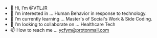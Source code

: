 - 👋 Hi, I’m @VTLJR
- 👀 I’m interested in ... Human Behavior in response to technology.
- 🌱 I’m currently learning ... Master's of Social's Work & Side Coding.
- 💞️ I’m looking to collaborate on ... Healthcare Tech
- 📫 How to reach me ... ycfym@protonmail.com

<!---
VTLJR/VTLJR is a ✨ special ✨ repository because its `README.md` (this file) appears on your GitHub profile.
You can click the Preview link to take a look at your changes.
--->

